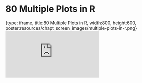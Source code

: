 # 80 Multiple Plots in R
 
{type: iframe, title:80 Multiple Plots in R, width:800, height:600, poster:resources/chapt_screen_images/multiple-plots-in-r.png}
![](https://datatrail-jhu.github.io/DataTrail/no_toc/multiple-plots-in-r.html)
 

 
